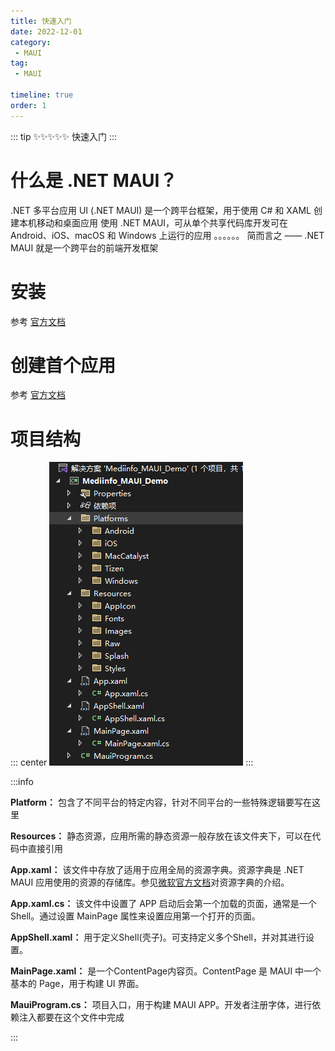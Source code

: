 ```yaml
---
title: 快速入门
date: 2022-12-01
category:
 - MAUI
tag: 
 - MAUI

timeline: true
order: 1
---
```

::: tip ✨✨✨✨✨
快速入门
:::

<!-- more -->

# 什么是 .NET MAUI？

.NET 多平台应用 UI (.NET MAUI) 是一个跨平台框架，用于使用 C# 和 XAML 创建本机移动和桌面应用
使用 .NET MAUI，可从单个共享代码库开发可在 Android、iOS、macOS 和 Windows 上运行的应用
。。。。。。
简而言之 —— .NET MAUI 就是一个跨平台的前端开发框架

# 安装

参考 [官方文档](https://learn.microsoft.com/zh-cn/dotnet/maui/get-started/installation?view=net-maui-7.0&tabs=vswin)

# 创建首个应用

参考 [官方文档](https://learn.microsoft.com/zh-cn/dotnet/maui/get-started/first-app?pivots=devices-windows&view=net-maui-7.0&tabs=vswin)

# 项目结构

::: center
![项目结构](./image/rumen/1671069736424.png)
:::

:::info

**Platform：** 包含了不同平台的特定内容，针对不同平台的一些特殊逻辑要写在这里

**Resources：** 静态资源，应用所需的静态资源一般存放在该文件夹下，可以在代码中直接引用

**App.xaml：** 该文件中存放了适用于应用全局的资源字典。资源字典是 .NET MAUI 应用使用的资源的存储库。参见[微软官方文档](https://learn.microsoft.com/zh-cn/dotnet/maui/fundamentals/resource-dictionaries?view=net-maui-7.0)对资源字典的介绍。

**App.xaml.cs：** 该文件中设置了 APP 启动后会第一个加载的页面，通常是一个 Shell。通过设置 MainPage 属性来设置应用第一个打开的页面。

**AppShell.xaml：** 用于定义Shell(壳子)。可支持定义多个Shell，并对其进行设置。

**MainPage.xaml：** 是一个ContentPage内容页。ContentPage 是 MAUI 中一个基本的 Page，用于构建 UI 界面。

**MauiProgram.cs：** 项目入口，用于构建 MAUI APP。开发者注册字体，进行依赖注入都要在这个文件中完成

:::
